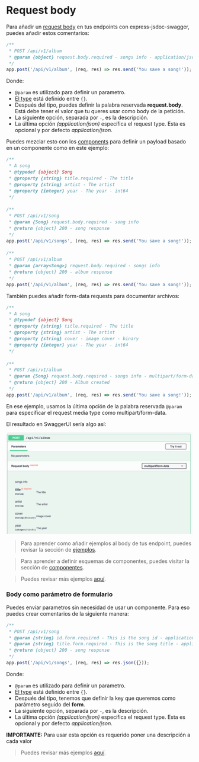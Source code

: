 # Request body
Para añadir un [request body](https://swagger.io/docs/specification/describing-request-body/) en tus endpoints con express-jsdoc-swagger, puedes añadir estos comentarios:

```javascript
/**
 * POST /api/v1/album
 * @param {object} request.body.required - songs info - application/json
 */
app.post('/api/v1/album', (req, res) => res.send('You save a song!'));
```

Donde:
- `@param` es utilizado para definir un parametro.
- [El type](https://swagger.io/specification/#data-types) está definido entre `{}`.
- Después del tipo, puedes definir la palabra reservada **request.body**. Está debe tener el valor que tu queres usar como body de la petición.
- La siguiente opción, separada por ` - `, es la descripción.
- La última opción *(application/json)* específica el request type. Esta es opcional y por defecto *application/json*.

Puedes mezclar esto con los [components](components.md) para definir un payload basado en un componente como en este ejemplo:

```javascript
/**
 * A song
 * @typedef {object} Song
 * @property {string} title.required - The title
 * @property {string} artist - The artist
 * @property {integer} year - The year - int64
 */

/**
 * POST /api/v1/song
 * @param {Song} request.body.required - song info
 * @return {object} 200 - song response
 */
app.post('/api/v1/songs', (req, res) => res.send('You save a song!'));

/**
 * POST /api/v1/album
 * @param {array<Song>} request.body.required - songs info
 * @return {object} 200 - album response
 */
app.post('/api/v1/album', (req, res) => res.send('You save a song!'));
````

También puedes añadir form-data requests para documentar archivos:

```javascript
/**
 * A song
 * @typedef {object} Song
 * @property {string} title.required - The title
 * @property {string} artist - The artist
 * @property {string} cover - image cover - binary
 * @property {integer} year - The year - int64
 */

/**
 * POST /api/v1/album
 * @param {Song} request.body.required - songs info - multipart/form-data
 * @return {object} 200 - Album created
 */
app.post('/api/v1/album', (req, res) => res.send('You save a song!'));
```

En ese ejemplo, usamos la última opción de la palabra reservada `@param` para especificar el request media type como multipart/form-data.

El resultado en SwaggerUI sería algo así:

<img src="../assets/request-body.png"/>

> Para aprender como añadir ejemplos al body de tus endpoint, puedes revisar la sección de [ejemplos](examples.md).

> Para aprender a definir esquemas de componentes, puedes visitar la sección de [componentes](components.md).

> Puedes revisar más ejemplos [aquí](https://github.com/BRIKEV/express-jsdoc-swagger/tree/master/examples/requestBody).

### Body como parámetro de formulario

Puedes enviar parametros sin necesidad de usar un componente. Para eso puedes crear comentarios de la siguiente manera:

```javascript
/**
 * POST /api/v1/song
 * @param {string} id.form.required - This is the song id - application/x-www-form-urlencoded
 * @param {string} title.form.required - This is the song title - application/x-www-form-urlencoded
 * @return {object} 200 - song response
 */
app.post('/api/v1/songs', (req, res) => res.json({}));
```

Donde:
- `@param` es utilizado para definir un parametro.
- [El type](https://swagger.io/specification/#data-types) está definido entre `{}`.
- Después del tipo, tenemos que definir la key que queremos como parámetro seguido del **form**.
- La siguiente opción, separada por ` - `, es la descripción.
- La última opción *(application/json)* específica el request type. Esta es opcional y por defecto *application/json*.

**IMPORTANTE:** Para usar esta opción es requerido poner una descripción a cada valor

> Puedes revisar más ejemplos [aquí](https://github.com/BRIKEV/express-jsdoc-swagger/blob/master/examples/requestBody/formParameters.js).
